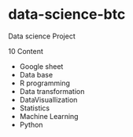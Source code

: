 # data-science-btc
Data science Project

10 Content 

 - Google sheet
 - Data base
 - R programming
 - Data transformation
 - DataVisuallization
 - Statistics
 - Machine Learning
 - Python


